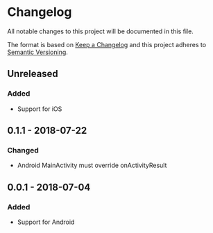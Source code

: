 # Changelog
All notable changes to this project will be documented in this file.

The format is based on [Keep a Changelog](https://keepachangelog.com/en/1.0.0/)
and this project adheres to [Semantic Versioning](https://semver.org/spec/v2.0.0.html).

## Unreleased
### Added
- Support for iOS

## 0.1.1 - 2018-07-22
### Changed
- Android MainActivity must override onActivityResult

## 0.0.1 - 2018-07-04
### Added
- Support for Android